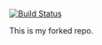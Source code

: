 [![Build Status](https://travis-ci.org/skuli06/stringCalcWeb.svg?branch=master)](https://travis-ci.org/skuli06/stringCalcWeb)

This is my forked repo.

